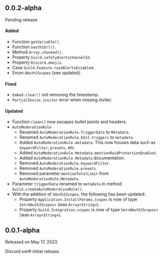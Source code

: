 ## 0.0.2-alpha
Pending release

#### Added
- Function `getVariable()`.
- Function `oauth2Url()`.
- Method `Array.chunked()`.
- Property `Guild.safetyAlertsChannelId`.
- Property `Discord.emojis`.
- Case `Guild.Feature.raidAlertsDisabled`.
- Enum `OAuth2Scopes` (see updated).

#### Fixed
- `Embed.clear()` not removing the timestamp.
- `PartialInvite.inviter` error when missing inviter.

#### Updated
- Function `clean()` now escapes bullet points and headers.
- `AutoModerationRule`
  - Renamed `AutoModerationRule.TriggerData` to `Metadata`.
  - Renamed `AutoModerationRule.Edit.triggers` to `metadata`.
  - Added `AutoModerationRule.metadata`. This now houses data such as `keywordFilter`, `presets`, etc.
  - Added `AutoModerationRule.Metadata.mentionRaidProtectionEnabled`.
  - Added `AutoModerationRule.Metadata` documentation.
  - Removed `AutoModerationRule.keywordFilter`.
  - Removed `AutoModerationRule.presets`.
  - Removed parameter `mentionTotalLimit` from `AutoModerationRule.Metadata`.
- Parameter `triggerData` renamed to `metadata` in method `Guild.createAutoModerationRule()`.
- With the addition of `OAuth2Scopes`, the following has been updated:
  - Property `Application.InstallParams.scopes` is now of type `Set<OAuth2Scopes>` (was `Array<String>`).
  - Property `Guild.Integration.scopes` is now of type `Set<OAuth2Scopes>` (was `Array<String>`).


## 0.0.1-alpha
Released on May 17, 2023.

Discord.swift initial release.
